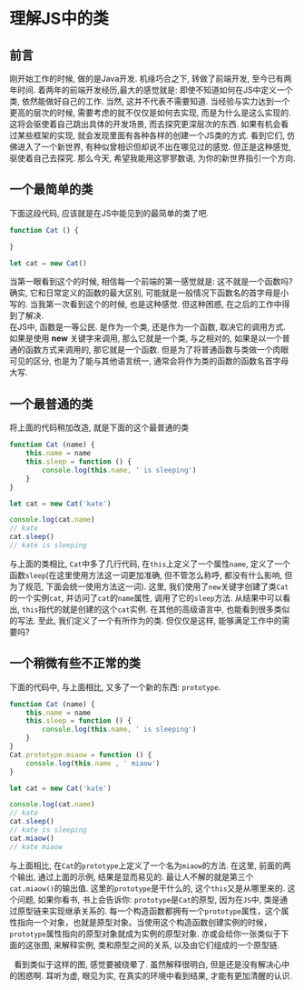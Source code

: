 # 理解JS中的类

## 前言
刚开始工作的时候, 做的是Java开发. 机缘巧合之下, 转做了前端开发, 至今已有两年时间. 着两年的前端开发经历,最大的感觉就是: 即使不知道如何在JS中定义一个类, 依然能做好自己的工作. 当然, 这并不代表不需要知道. 当经验与实力达到一个更高的层次的时候, 需要考虑的就不仅仅是如何去实现, 而是为什么是这么实现的. 这将会驱使着自己跳出具体的开发场景, 而去探究更深层次的东西. 如果有机会看过某些框架的实现, 就会发现里面有各种各样的创建一个JS类的方式. 看到它们, 仿佛进入了一个新世界, 有种似曾相识但却说不出在哪见过的感觉. 但正是这种感觉, 驱使着自己去探究. 那么今天, 希望我能用这寥寥数语, 为你的新世界指引一个方向.

## 一个最简单的类
下面这段代码, 应该就是在JS中能见到的最简单的类了吧.
```js
function Cat () {

}

let cat = new Cat()
```
当第一眼看到这个的时候, 相信每一个前端的第一感觉就是: 这不就是一个函数吗? 确实, 它和日常定义的函数的最大区别, 可能就是一般情况下函数名的首字母是小写的. 当我第一次看到这个的时候, 也是这种感觉. 但这种困惑, 在之后的工作中得到了解决.   
在JS中, 函数是一等公民. 是作为一个类, 还是作为一个函数, 取决它的调用方式. 如果是使用 __new__ 关键字来调用, 那么它就是一个类, 与之相对的, 如果是以一个普通的函数方式来调用的, 那它就是一个函数. 但是为了将普通函数与类做一个肉眼可见的区分, 也是为了能与其他语言统一, 通常会将作为类的函数的函数名首字母大写.

## 一个最普通的类
将上面的代码稍加改造, 就是下面的这个最普通的类
```js
function Cat (name) {
    this.name = name
    this.sleep = function () {
        console.log(this.name, ' is sleeping')
    }
}

let cat = new Cat('kate')

console.log(cat.name)
// kate
cat.sleep()
// kate is sleeping
```
与上面的类相比, `Cat`中多了几行代码, 在`this`上定义了一个属性`name`, 定义了一个函数`sleep`(在这里使用方法这一词更加准确, 但不管怎么称呼, 都没有什么影响, 但为了规范, 下面会统一使用方法这一词). 这里, 我们使用了`new`关键字创建了类`Cat`的一个实例`cat`, 并访问了`cat`的`name`属性, 调用了它的`sleep`方法. 从结果中可以看出, `this`指代的就是创建的这个`cat`实例. 在其他的高级语言中, 也能看到很多类似的写法. 至此, 我们定义了一个有所作为的类. 但仅仅是这样, 能够满足工作中的需要吗?
## 一个稍微有些不正常的类
下面的代码中, 与上面相比, 又多了一个新的东西: `prototype`.
```js
function Cat (name) {
    this.name = name
    this.sleep = function () {
        console.log(this.name, ' is sleeping')
    }
}
Cat.prototype.miaow = function () {
    console.log(this.name , ' miaow')
}

let cat = new Cat('kate')

console.log(cat.name)
// kate
cat.sleep()
// kate is sleeping
cat.miaow()
// kate miaow
```
与上面相比, 在`Cat`的`prototype`上定义了一个名为`miaow`的方法. 在这里, 前面的两个输出, 通过上面的示例, 结果是显而易见的. 最让人不解的就是第三个`cat.miaow()`的输出值. 这里的`prototype`是干什么的, 这个`this`又是从哪里来的. 这个问题, 如果你看书, 书上会告诉你: `prototype`是`Cat`的原型, 因为在`JS`中, 类是通过原型链来实现继承关系的. 每一个构造函数都拥有一个`prototype`属性，这个属性指向一个对象，也就是原型对象。当使用这个构造函数创建实例的时候，`prototype`属性指向的原型对象就成为实例的原型对象. 亦或会给你一张类似于下面的这张图, 来解释实例, 类和原型之间的关系, 以及由它们组成的一个原型链.

![]()
![]()
看到类似于这样的图, 感觉要被绕晕了. 虽然解释很明白, 但是还是没有解决心中的困惑啊. 耳听为虚, 眼见为实, 在真实的环境中看到结果, 才能有更加清醒的认识.